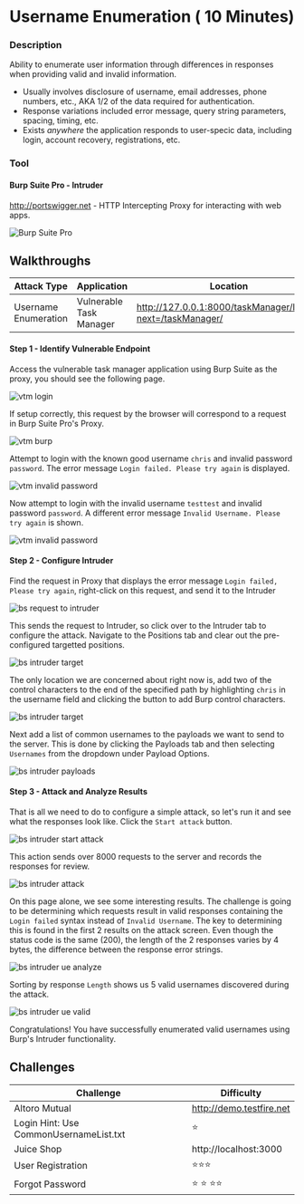 # Username Enumeration ( 10 Minutes)
### Description
Ability to enumerate user information through differences in responses when providing valid and invalid information.
* Usually involves disclosure of username, email addresses, phone numbers, etc., AKA 1/2 of the data required for authentication.
* Response variations included error message, query string parameters, spacing, timing, etc.
* Exists _anywhere_ the application responds to user-specic data, including login, account recovery, registrations, etc.

### Tool
#### Burp Suite Pro - Intruder
http://portswigger.net - HTTP Intercepting Proxy for interacting with web apps.

![Burp Suite Pro](https://github.com/justinlarson/Web-App-Hacking-Workshop/raw/master/img/burpsuite.png)

## Walkthroughs

| Attack Type | Application | Location | Tool |
| ---- | ---- | ---- | ---- |
| Username Enumeration | Vulnerable Task Manager | http://127.0.0.1:8000/taskManager/login/?next=/taskManager/  | intruder |

#### Step 1 - Identify Vulnerable Endpoint

Access the vulnerable task manager application using Burp Suite as the proxy, you should see the following page.

![vtm login](https://github.com/justinlarson/Web-App-Hacking-Workshop/raw/master/img/vtm-login.png)

If setup correctly, this request by the browser will correspond to a request in Burp Suite Pro's Proxy.

![vtm burp](https://github.com/justinlarson/Web-App-Hacking-Workshop/raw/master/img/bs-proxy-vtm.png)

Attempt to login with the known good username `chris` and invalid password `password`.
The error message `Login failed. Please try again` is displayed.

![vtm invalid password](https://github.com/justinlarson/Web-App-Hacking-Workshop/raw/master/img/vtm-invalid-password.png)

Now attempt to login with the invalid username `testtest` and invalid password `password`.
A different error message `Invalid Username. Please try again` is shown.

![vtm invalid password](https://github.com/justinlarson/Web-App-Hacking-Workshop/raw/master/img/vtm-invalid-username.png)

#### Step 2 - Configure Intruder

Find the request in Proxy that displays the error message `Login failed, Please try again`, right-click on this request, and send it to the Intruder

![bs request to intruder](https://github.com/justinlarson/Web-App-Hacking-Workshop/raw/master/img/bs-proxy-send-ue.png)

This sends the request to Intruder, so click over to the Intruder tab to configure the attack.
Navigate to the Positions tab and clear out the pre-configured targetted positions.

![bs intruder target](https://github.com/justinlarson/Web-App-Hacking-Workshop/raw/master/img/bs-intruder-ue-clear.png)

The only location we are concerned about right now is, add two of the control characters to the end of the specified path by highlighting `chris` in the username field and clicking the button to add Burp control characters.

![bs intruder target](https://github.com/justinlarson/Web-App-Hacking-Workshop/raw/master/img/bs-intruder-ue-position.png)

Next add a list of common usernames to the payloads we want to send to the server.
This is done by clicking the Payloads tab and then selecting `Usernames` from the dropdown under Payload Options. 

![bs intruder payloads](https://github.com/justinlarson/Web-App-Hacking-Workshop/raw/master/img/bs-intruder-payloads-usernames.png)

#### Step 3 - Attack and Analyze Results

That is all we need to do to configure a simple attack, so let's run it and see what the responses look like.
Click the `Start attack` button.

![bs intruder start attack](https://github.com/justinlarson/Web-App-Hacking-Workshop/raw/master/img/bs-intruder-start-attack.png)

This action sends over 8000 requests to the server and records the responses for review.

![bs intruder attack](https://github.com/justinlarson/Web-App-Hacking-Workshop/raw/master/img/bs-intruder-attack-ue.png)

On this page alone, we see some interesting results. The challenge is going to be determining which requests result in valid responses containing the `Login failed` syntax instead of `Invalid Username`.
The key to determining this is found in the first 2 results on the attack screen.
Even though the status code is the same (200), the length of the 2 responses varies by 4 bytes, the difference between the response error strings.

![bs intruder ue analyze](https://github.com/justinlarson/Web-App-Hacking-Workshop/raw/master/img/bs-intruder-attack-ue-analyze.png)

Sorting by response `Length` shows us 5 valid usernames discovered during the attack.

![bs intruder ue valid](https://github.com/justinlarson/Web-App-Hacking-Workshop/raw/master/img/bs-intruder-attack-ue-valid.png)


Congratulations! You have successfully enumerated valid usernames using Burp's Intruder functionality. 

## Challenges
| Challenge	| Difficulty |
| ----- | ----- |
| Altoro Mutual | http://demo.testfire.net |
| Login Hint: Use CommonUsernameList.txt | :star:|
| Juice Shop | http://localhost:3000 | 
| User Registration | :star::star::star: |
| Forgot Password | :star: :star: :star::star: |

